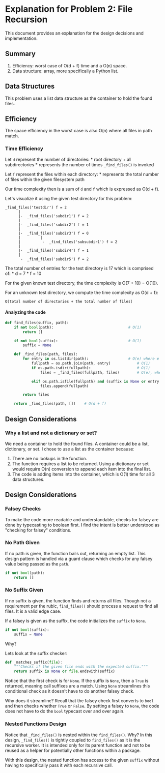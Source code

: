# Explanation for Problem 2: File Recursion

This document provides an explanation for the design decisions and implementation.

## Summary

1. Efficiency: worst case of O(d + f) time and a O(n) space.
2. Data structure: array, more specifically a Python list.

## Data Structures

This problem uses a list data structure as the container to hold the found files.

## Efficiency

The space efficiency in the worst case is also O(n) where all files in path match.

### Time Efficiency

Let `d` represent the number of directories:
    * root directory + all subdirectories
    * represents the number of times `_find_files()` is invoked

Let `f` represent the files within each directory:
    * represents the total number of files within the given filesystem path

Our time complexity then is a sum of `d` and `f` which is expressed as O(d + f).

Let's visualize it using the given test directory for this problem:

```
_find_files('testdir') f = 2
      |  
      |-  _find_files('subdir1') f = 2
      |     
      |-  _find_files('subdir2') f = 1
      |  
      |-  _find_files('subdir3') f = 0
      |         |  
      |          -  _find_files('subsubdir1') f = 2
      |     
      |-  _find_files('subdir4') f = 1 
      |     
       -  _find_files('subdir5') f = 2        
``` 

The total number of entries for the test directory is 17 which is comprised of:
    * d = 7
    * f = 10

For the given known test directory, the time complexity is O(7 + 10) = O(10).

For an unknown test directory, we compute the time complexity as O(d + f):

    O(total number of directories + the total number of files)


#### Analyzing the code
   

```python
def find_files(suffix, path):
    if not bool(path):                                  # O(1)
        return []

    if not bool(suffix):                                # O(1)
        suffix = None

    def _find_files(path, files):
        for entry in os.listdir(path):                  # O(e) where e is the number of entries in the path.
            fullpath = os.path.join(path, entry)            # O(1)
            if os.path.isdir(fullpath):                     # O(1)
                files = _find_files(fullpath, files)        # O(e), where e is the number of entries in this new path.   

            elif os.path.isfile(fullpath) and (suffix is None or entry.endswith(suffix)):   # O(1)
                files.append(fullpath)                                                      # O(1)

        return files

    return _find_files(path, [])    # O(d + f)
```

## Design Considerations

### Why a list and not a dictionary or set?

We need a container to hold the found files.  A container could be a list, dictionary, or set.  I chose to use a list as the container because:

1. There are no lookups in the function.
2. The function requires a list to be returned. Using a dictionary or set would require O(n) conversion to append each item into the final list.
3. The code is adding items into the container, which is O(1) time for all 3 data structures. 

## Design Considerations

### Falsey Checks

To make the code more readable and understandable, checks for falsey are done by typecasting to boolean first.  I find the intent is better understood as "checking for falsey" conditions.

### No Path Given

If no path is given, the function bails out, returning an empty list.  This design pattern is handled via a guard clause which checks for any falsey value being passed as the `path`.

```python
if not bool(path):
    return []
```

### No Suffix Given

If no suffix is given, the function finds and returns all files.  Though not a requirement per the rubic, `find_files()` should process a request to find all files.  It is a valid edge case.

If a falsey is given as the suffix, the code initializes the `suffix` to `None`.  

```python
if not bool(suffix):
    suffix = None
```

Why? 

Lets look at the suffix checker:

```python
def _matches_suffix(file):
    """Checks if the given file ends with the expected suffix."""
    return suffix is None or file.endswith(suffix)
```

Notice that the first check is for `None`.  If the suffix is `None`, then a `True` is returned, meaning call suffixes are a match.  Using `None` streamlines this conditional check as it doesn't have to do another falsey check.  

Why does it streamline?  Recall that the falsey check first converts to `bool` and then checks whether `True` or `False`.  By setting a falsey to `None`, the code does not have to do the `bool` typecast over and over again.  


### Nested Functions Design

Notice that `_find_files()` is nested within the `find_files()`.  Why?  In this design, `_find_files()` is tightly coupled to `find_files()` as it is the recursive worker.  It is intended only for its parent function and not to be reused as a helper for potentially other functions within a package.

With this design, the nested function has access to the given `suffix` without having to specifically pass it with each recursive call.
